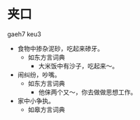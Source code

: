 



# 夹口
gaeh7 keu3
+ 食物中掺杂泥砂，吃起来碜牙。
  * 如东方言词典
    - 大米饭中有沙子，吃起来～。
+ 闹纠纷，吵嘴。
  * 如东方言词典
    - 他俫两个又～，你去做做思想工作。
+ 家中小争执。
  * 如皋方言词典
